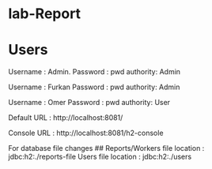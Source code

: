 # lab-Report

# Users

Username : Admin. 
Password : pwd
authority: Admin

Username : Furkan
Password : pwd
authority: Admin

Username : Omer
Password : pwd
authority: User

Default URL : http://localhost:8081/

Console URL : http://localhost:8081/h2-console

For database file changes ##
Reports/Workers file location : jdbc:h2:./reports-file
Users file location : jdbc:h2:./users
